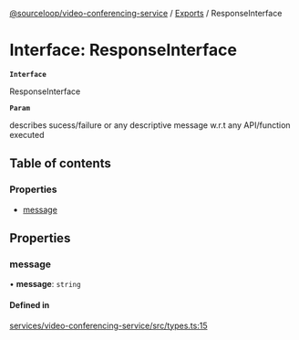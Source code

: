 [@sourceloop/video-conferencing-service](../README.md) / [Exports](../modules.md) / ResponseInterface

# Interface: ResponseInterface

**`Interface`**

ResponseInterface

**`Param`**

describes sucess/failure or any descriptive message w.r.t any API/function executed

## Table of contents

### Properties

- [message](ResponseInterface.md#message)

## Properties

### message

• **message**: `string`

#### Defined in

[services/video-conferencing-service/src/types.ts:15](https://github.com/codeweb05/repo1/blob/ea19add/services/video-conferencing-service/src/types.ts#L15)
